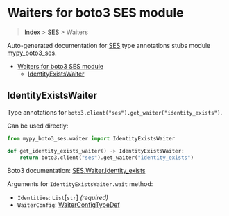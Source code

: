 # Waiters for boto3 SES module

> [Index](../README.md) > [SES](./README.md) > Waiters

Auto-generated documentation for
[SES](https://boto3.amazonaws.com/v1/documentation/api/latest/reference/services/ses.html#SES)
type annotations stubs module
[mypy_boto3_ses](https://pypi.org/project/mypy-boto3-ses/).

- [Waiters for boto3 SES module](#waiters-for-boto3-ses-module)
  - [IdentityExistsWaiter](#identityexistswaiter)

## IdentityExistsWaiter

Type annotations for `boto3.client("ses").get_waiter("identity_exists")`.

Can be used directly:

```python
from mypy_boto3_ses.waiter import IdentityExistsWaiter

def get_identity_exists_waiter() -> IdentityExistsWaiter:
    return boto3.client("ses").get_waiter("identity_exists")
```

Boto3 documentation:
[SES.Waiter.identity_exists](https://boto3.amazonaws.com/v1/documentation/api/latest/reference/services/ses.html#SES.Waiter.identity_exists)

Arguments for `IdentityExistsWaiter.wait` method:

- `Identities`: `List`\[`str`\] *(required)*
- `WaiterConfig`:
  [WaiterConfigTypeDef](https://vemel.github.io/boto3_stubs_docs/mypy_boto3_ses/type_defs.html#waiterconfigtypedef)
